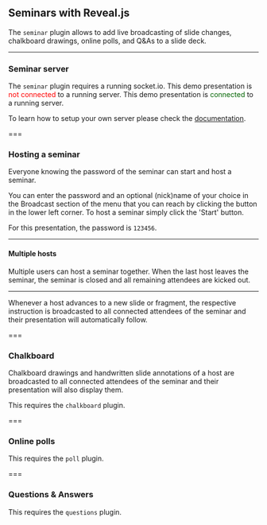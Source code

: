 ## Seminars with Reveal.js

The `seminar` plugin allows to add live broadcasting of slide changes, chalkboard drawings, online polls, and Q&As to a slide deck.

---

### Seminar server

The `seminar` plugin requires a running socket.io.
<span class="seminar disconnected">
This demo presentation is <span style="color:red;"><i class="fa-solid fa-square-rss"></i> not connected </span> to a running server. 
</span>
<span class="seminar connected">
This demo presentation is <span style="color:darkgreen;"><i class="fa-solid fa-square-rss"></i> connected </span> to a running  server.
</span>

To learn how to setup your own server please check the [documentation](https://github.com/rajgoel/reveal.js-plugins/tree/master/seminar).

===

### Hosting a seminar

Everyone knowing the password of the seminar can start and host a seminar.

You can enter the password and an optional (nick)name of your choice in the <i class="fa fa-rss"></i> Broadcast section of the menu that you can reach by clicking the <i class="fa fa-bars"></i> button in the lower left corner. To host a seminar simply click the 'Start' button. 


For this presentation, the password is `123456`.

---

#### Multiple hosts

Multiple users can host a seminar together. When the last host leaves the seminar, the seminar is closed and all remaining attendees are kicked out.

---

Whenever a host advances to a new slide or fragment, the respective instruction is broadcasted to all connected attendees of the seminar and their presentation will automatically follow.

===

### Chalkboard 

Chalkboard drawings and handwritten slide annotations of a host are broadcasted to all connected attendees of the seminar and their presentation will also display them.

This requires the `chalkboard` plugin.

===

### Online polls

This requires the `poll` plugin.

===

### Questions & Answers

This requires the `questions` plugin.


